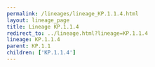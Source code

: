 ```yaml
---
permalink: /lineages/lineage_KP.1.1.4.html
layout: lineage_page
title: Lineage KP.1.1.4
redirect_to: ../lineage.html?lineage=KP.1.1.4
lineage: KP.1.1.4
parent: KP.1.1
children: ['KP.1.1.4']
---
```

